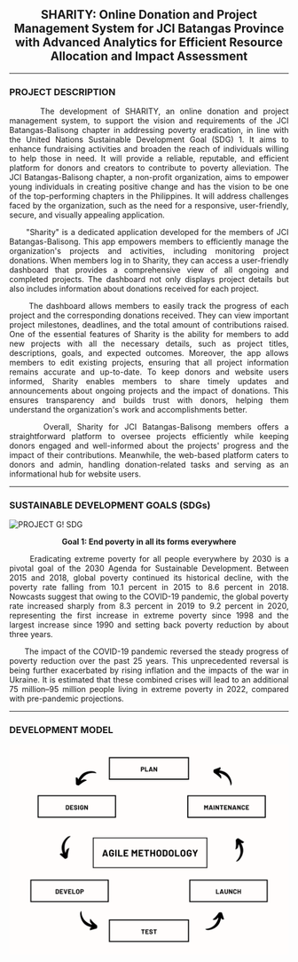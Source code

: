 # <h2 align="center">SHARITY: Online Donation and Project Management System for JCI Batangas Province with Advanced Analytics for Efficient Resource Allocation and Impact Assessment</h2>
***
<h3>PROJECT DESCRIPTION</h3>

<p align="justify">&nbsp;&nbsp;&nbsp;&nbsp;&nbsp; The development of SHARITY, an online donation and project management system, to support the vision and requirements of the JCI Batangas-Balisong chapter in addressing poverty eradication, in line with the United Nations Sustainable Development Goal (SDG) 1. It aims to enhance fundraising activities and broaden the reach of individuals willing to help those in need. It will provide a reliable, reputable, and efficient platform for donors and creators to contribute to poverty alleviation. The JCI Batangas-Balisong chapter, a non-profit organization, aims to empower young individuals in creating positive change and has the vision to be one of the top-performing chapters in the Philippines. It will address challenges faced by the organization, such as the need for a responsive, user-friendly, secure, and visually appealing application.</p>

<p align="justify">&nbsp;&nbsp;&nbsp;&nbsp;&nbsp; "Sharity" is a dedicated application developed for the members of JCI Batangas-Balisong. This app empowers members to efficiently manage the organization's projects and activities, including monitoring project donations. When members log in to Sharity, they can access a user-friendly dashboard that provides a comprehensive view of all ongoing and completed projects. The dashboard not only displays project details but also includes information about donations received for each project.</p>

<p align="justify">&nbsp;&nbsp;&nbsp;&nbsp;&nbsp; The dashboard allows members to easily track the progress of each project and the corresponding donations received. They can view important project milestones, deadlines, and the total amount of contributions raised. One of the essential features of Sharity is the ability for members to add new projects with all the necessary details, such as project titles, descriptions, goals, and expected outcomes. Moreover, the app allows members to edit existing projects, ensuring that all project information remains accurate and up-to-date. To keep donors and website users informed, Sharity enables members to share timely updates and announcements about ongoing projects and the impact of donations. This ensures transparency and builds trust with donors, helping them understand the organization's work and accomplishments better.</p>

<p align="justify">&nbsp;&nbsp;&nbsp;&nbsp;&nbsp; Overall, Sharity for JCI Batangas-Balisong members offers a straightforward platform to oversee projects efficiently while keeping donors engaged and well-informed about the projects' progress and the impact of their contributions. Meanwhile, the web-based platform caters to donors and admin, handling donation-related tasks and serving as an informational hub for website users. </p>

***

<h3>SUSTAINABLE DEVELOPMENT GOALS (SDGs)</h3>


![PROJECT G! SDG](https://cdn.imweb.me/upload/S202108243f92708905182/30f66bcbb41c7.jpg)



<p align="center"><strong>Goal 1: End poverty in all its forms everywhere</strong></p>
<p align="justify">&nbsp;&nbsp;&nbsp;&nbsp;&nbsp; Eradicating extreme poverty for all people everywhere by 2030 is a pivotal goal of the 2030 Agenda for Sustainable Development. Between 2015 and 2018, global poverty continued its historical decline, with the poverty rate falling from 10.1 percent in 2015 to 8.6 percent in 2018. Nowcasts suggest that owing to the COVID-19 pandemic, the global poverty rate increased sharply from 8.3 percent in 2019 to 9.2 percent in 2020, representing the first increase in extreme poverty since 1998 and the largest increase since 1990 and setting back poverty reduction by about three years.</p>

<p align="justify">&nbsp;&nbsp;&nbsp;&nbsp;&nbsp; The impact of the COVID-19 pandemic reversed the steady progress of poverty reduction over the past 25 years. This unprecedented reversal is being further exacerbated by rising inflation and the impacts of the war in Ukraine. It is estimated that these combined crises will lead to an additional 75 million–95 million people living in extreme poverty in 2022, compared with pre-pandemic projections.</p>

***

<h3>DEVELOPMENT MODEL</h3>

![Agile](Images/AGILE.png)
